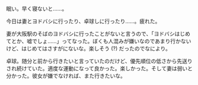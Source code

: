眠い。早く寝ないと……。

今日は妻とヨドバシに行ったり、卓球しに行ったり……。疲れた。

妻が大阪駅のそばのヨドバシに行ったことがないと言うので、「ヨドバシはじめてとか、嘘でしょ……」ってなった。ぼくも人混みが嫌いなのであまり行かないけど、はじめてはさすがにないな。楽しそう (?) だったのでなにより。

卓球。随分と前から行きたいと言っていたのだけど、優先順位の低さから先送りされ続けていた。適度な運動になって良かった。楽しかった。そして妻は弱いと分かった。彼女が嫌でなければ、また行きたいな。
